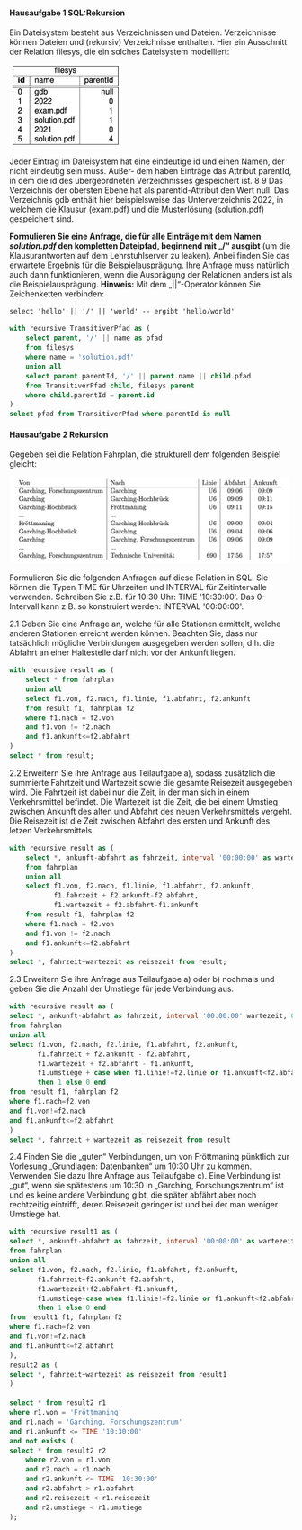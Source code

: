 #### Hausaufgabe 1 SQL:Rekursion
Ein Dateisystem besteht aus Verzeichnissen und Dateien. Verzeichnisse können Dateien und (rekursiv) Verzeichnisse enthalten. Hier ein Ausschnitt der Relation filesys, die ein solches Dateisystem modelliert:

<img src="images/filesys.png" width=200>

Jeder Eintrag im Dateisystem hat eine eindeutige id und einen Namen, der nicht eindeutig sein muss. Außer- dem haben Einträge das Attribut parentId, in dem die id des übergeordneten Verzeichnisses gespeichert ist.
8 9
Das Verzeichnis der obersten Ebene hat als parentId-Attribut den Wert null.
Das Verzeichnis gdb enthält hier beispielsweise das Unterverzeichnis 2022, in welchem die Klausur (exam.pdf) und die Musterlösung (solution.pdf) gespeichert sind.

**Formulieren Sie eine Anfrage, die für alle Einträge mit dem Namen *solution.pdf* den kompletten Dateipfad, beginnend mit „/“ ausgibt** (um die Klausurantworten auf dem Lehrstuhlserver zu leaken). Anbei finden Sie das erwartete Ergebnis für die Beispielausprägung. Ihre Anfrage muss natürlich auch dann funktionieren, wenn die Ausprägung der Relationen anders ist als die Beispielausprägung.
**Hinweis:** Mit dem „||“-Operator können Sie Zeichenketten verbinden:

    select 'hello' || '/' || 'world' -- ergibt 'hello/world'
    
```sql
with recursive TransitiverPfad as ( 
    select parent, '/' || name as pfad 
    from filesys
    where name = 'solution.pdf'
    union all
    select parent.parentId, '/' || parent.name || child.pfad 
    from TransitiverPfad child, filesys parent
    where child.parentId = parent.id
)
select pfad from TransitiverPfad where parentId is null
```

#### Hausaufgabe 2 Rekursion
Gegeben sei die Relation Fahrplan, die strukturell dem folgenden Beispiel gleicht:

<img src="images/fahrplan.png" width=500>

Formulieren Sie die folgenden Anfragen auf diese Relation in SQL. Sie können die Typen TIME für Uhrzeiten und INTERVAL für Zeitintervalle verwenden. Schreiben Sie z.B. für 10:30 Uhr: TIME '10:30:00'. Das 0-Intervall kann z.B. so konstruiert werden: INTERVAL '00:00:00'.

2.1 Geben Sie eine Anfrage an, welche für alle Stationen ermittelt, welche anderen Stationen erreicht werden können. Beachten Sie, dass nur tatsächlich mögliche Verbindungen ausgegeben werden sollen, d.h. die Abfahrt an einer Haltestelle darf nicht vor der Ankunft liegen.
```sql
with recursive result as (
    select * from fahrplan 
    union all
    select f1.von, f2.nach, f1.linie, f1.abfahrt, f2.ankunft
    from result f1, fahrplan f2
    where f1.nach = f2.von 
    and f1.von != f2.nach 
    and f1.ankunft<=f2.abfahrt
)
select * from result;
```
2.2 Erweitern Sie ihre Anfrage aus Teilaufgabe a), sodass zusätzlich die summierte Fahrtzeit und Wartezeit sowie die gesamte Reisezeit ausgegeben wird. Die Fahrtzeit ist dabei nur die Zeit, in der man sich in einem Verkehrsmittel befindet. Die Wartezeit ist die Zeit, die bei einem Umstieg zwischen Ankunft des alten und Abfahrt des neuen Verkehrsmittels vergeht. Die Reisezeit ist die Zeit zwischen Abfahrt des ersten und Ankunft des letzen Verkehrsmittels.
```sql
with recursive result as (
    select *, ankunft-abfahrt as fahrzeit, interval '00:00:00' as wartezeit 
    from fahrplan 
    union all
    select f1.von, f2.nach, f1.linie, f1.abfahrt, f2.ankunft, 
           f1.fahrzeit + f2.ankunft-f2.abfahrt, 
           f1.wartezeit + f2.abfahrt-f1.ankunft
    from result f1, fahrplan f2
    where f1.nach = f2.von 
    and f1.von != f2.nach 
    and f1.ankunft<=f2.abfahrt
)
select *, fahrzeit+wartezeit as reisezeit from result;
```
2.3 Erweitern Sie ihre Anfrage aus Teilaufgabe a) oder b) nochmals und geben Sie die Anzahl der Umstiege für jede Verbindung aus.
```sql
with recursive result as (
select *, ankunft-abfahrt as fahrzeit, interval '00:00:00' wartezeit, 0 as umstiege
from fahrplan
union all
select f1.von, f2.nach, f2.linie, f1.abfahrt, f2.ankunft,
       f1.fahrzeit + f2.ankunft - f2.abfahrt, 
       f1.wartezeit + f2.abfahrt - f1.ankunft,
       f1.umstiege + case when f1.linie!=f2.linie or f1.ankunft<f2.abfahrt 
       then 1 else 0 end
from result f1, fahrplan f2
where f1.nach=f2.von 
and f1.von!=f2.nach 
and f1.ankunft<=f2.abfahrt
)
select *, fahrzeit + wartezeit as reisezeit from result
```
2.4 Finden Sie die „guten“ Verbindungen, um von Fröttmaning pünktlich zur Vorlesung „Grundlagen: Datenbanken“ um 10:30 Uhr zu kommen. Verwenden Sie dazu Ihre Anfrage aus Teilaufgabe c). Eine Verbindung ist „gut“, wenn sie spätestens um 10:30 in „Garching, Forschungszentrum“ ist und es keine andere Verbindung gibt, die später abfährt aber noch rechtzeitig eintrifft, deren Reisezeit geringer ist und bei der man weniger Umstiege hat.
```sql
with recursive result1 as (
select *, ankunft-abfahrt as fahrzeit, interval '00:00:00' as wartezeit, 0 as umstiege
from fahrplan
union all
select f1.von, f2.nach, f2.linie, f1.abfahrt, f2.ankunft,
       f1.fahrzeit+f2.ankunft-f2.abfahrt, 
       f1.wartezeit+f2.abfahrt-f1.ankunft,
       f1.umstiege+case when f1.linie!=f2.linie or f1.ankunft<f2.abfahrt 
       then 1 else 0 end
from result1 f1, fahrplan f2
where f1.nach=f2.von 
and f1.von!=f2.nach 
and f1.ankunft<=f2.abfahrt
),
result2 as (
select *, fahrzeit+wartezeit as reisezeit from result1
)

select * from result2 r1 
where r1.von = 'Fröttmaning' 
and r1.nach = 'Garching, Forschungszentrum' 
and r1.ankunft <= TIME '10:30:00' 
and not exists (
select * from result2 r2 
    where r2.von = r1.von 
    and r2.nach = r1.nach 
    and r2.ankunft <= TIME '10:30:00' 
    and r2.abfahrt > r1.abfahrt 
    and r2.reisezeit < r1.reisezeit 
    and r2.umstiege < r1.umstiege
);
```
